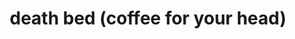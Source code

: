 ---
title: "death bed (coffee for your head)"
artists:
- Powfu
- beabadoobee
layout: music-record
based_on: /2017/music/beabadoobee/Coffee
---